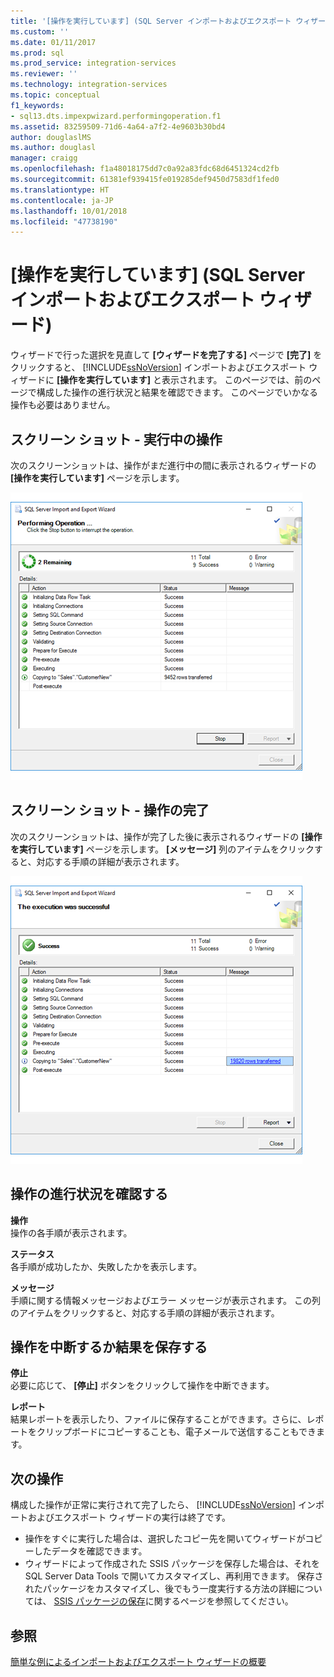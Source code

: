 ```yaml
---
title: '[操作を実行しています] (SQL Server インポートおよびエクスポート ウィザード) | Microsoft Docs'
ms.custom: ''
ms.date: 01/11/2017
ms.prod: sql
ms.prod_service: integration-services
ms.reviewer: ''
ms.technology: integration-services
ms.topic: conceptual
f1_keywords:
- sql13.dts.impexpwizard.performingoperation.f1
ms.assetid: 83259509-71d6-4a64-a7f2-4e9603b30bd4
author: douglaslMS
ms.author: douglasl
manager: craigg
ms.openlocfilehash: f1a48018175dd7c0a92a83fdc68d6451324cd2fb
ms.sourcegitcommit: 61381ef939415fe019285def9450d7583df1fed0
ms.translationtype: HT
ms.contentlocale: ja-JP
ms.lasthandoff: 10/01/2018
ms.locfileid: "47738190"
---
```

# <a name="performing-operation-sql-server-import-and-export-wizard"></a>[操作を実行しています] (SQL Server インポートおよびエクスポート ウィザード)
ウィザードで行った選択を見直して **[ウィザードを完了する]** ページで **[完了]** をクリックすると、 [!INCLUDE[ssNoVersion](../../includes/ssnoversion-md.md)] インポートおよびエクスポート ウィザードに **[操作を実行しています]** と表示されます。 このページでは、前のページで構成した操作の進行状況と結果を確認できます。 このページでいかなる操作も必要はありません。

## <a name="screen-shot---operation-in-progress"></a>スクリーン ショット - 実行中の操作 
 次のスクリーンショットは、操作がまだ進行中の間に表示されるウィザードの **[操作を実行しています]** ページを示します。  
  
 ![インポートおよびエクスポート ウィザードの[操作を実行しています] ページ](../../integration-services/import-export-data/media/performing-operation1.png "インポートおよびエクスポート ウィザードの [操作を実行しています] ページ")  

## <a name="screen-shot---operation-completed"></a>スクリーン ショット - 操作の完了 
 次のスクリーンショットは、操作が完了した後に表示されるウィザードの **[操作を実行しています]** ページを示します。 **[メッセージ]** 列のアイテムをクリックすると、対応する手順の詳細が表示されます。  
  
 ![インポートおよびエクスポート ウィザードの[操作を実行しています] ページ](../../integration-services/import-export-data/media/performing-operation2.png "インポートおよびエクスポート ウィザードの [操作を実行しています] ページ")  
  
## <a name="watch-the-progress-of-the-operation"></a>操作の進行状況を確認する
 **操作**  
 操作の各手順が表示されます。  
  
 **ステータス**  
 各手順が成功したか、失敗したかを表示します。  
  
 **メッセージ**  
 手順に関する情報メッセージおよびエラー メッセージが表示されます。 この列のアイテムをクリックすると、対応する手順の詳細が表示されます。

## <a name="interrupt-the-operation-or-save-the-results"></a>操作を中断するか結果を保存する
 **停止**  
 必要に応じて、 **[停止]** ボタンをクリックして操作を中断できます。  
  
 **レポート**  
 結果レポートを表示したり、ファイルに保存することができます。さらに、レポートをクリップボードにコピーすることも、電子メールで送信することもできます。  
  
## <a name="whats-next"></a>次の操作  
 構成した操作が正常に実行されて完了したら、 [!INCLUDE[ssNoVersion](../../includes/ssnoversion-md.md)] インポートおよびエクスポート ウィザードの実行は終了です。  
-   操作をすぐに実行した場合は、選択したコピー先を開いてウィザードがコピーしたデータを確認できます。  
-   ウィザードによって作成された SSIS パッケージを保存した場合は、それを SQL Server Data Tools で開いてカスタマイズし、再利用できます。 保存されたパッケージをカスタマイズし、後でもう一度実行する方法の詳細については、 [SSIS パッケージの保存](../../integration-services/import-export-data/save-ssis-package-sql-server-import-and-export-wizard.md)に関するページを参照してください。

## <a name="see-also"></a>参照
[簡単な例によるインポートおよびエクスポート ウィザードの概要](../../integration-services/import-export-data/get-started-with-this-simple-example-of-the-import-and-export-wizard.md)



